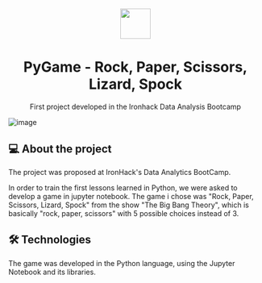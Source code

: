 <h1 align="center"><img src="https://bit.ly/2VnXWr2" width="60">
<h1 align="center">PyGame - Rock, Paper, Scissors, Lizard, Spock</h1>

<p align="center"> First project developed in the Ironhack Data Analysis Bootcamp </h1>

![image](https://img.shields.io/badge/Python-14354C?style=for-the-badge&logo=python&logoColor=white)
##  💻 About the project</br>
The project was proposed at IronHack's Data Analytics BootCamp.

In order to train the first lessons learned in Python, we were asked to develop a game in jupyter notebook.
The game i chose was "Rock, Paper, Scissors, Lizard, Spock" from the show "The Big Bang Theory", which is basically "rock, paper, scissors" with 5 possible choices instead of 3.

## 🛠 Technologies


The game was developed in the Python language, using the Jupyter Notebook and its libraries.
